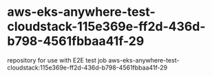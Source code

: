 # aws-eks-anywhere-test-cloudstack-115e369e-ff2d-436d-b798-4561fbbaa41f-29
repository for use with E2E test job aws-eks-anywhere-test-cloudstack:115e369e-ff2d-436d-b798-4561fbbaa41f-29
